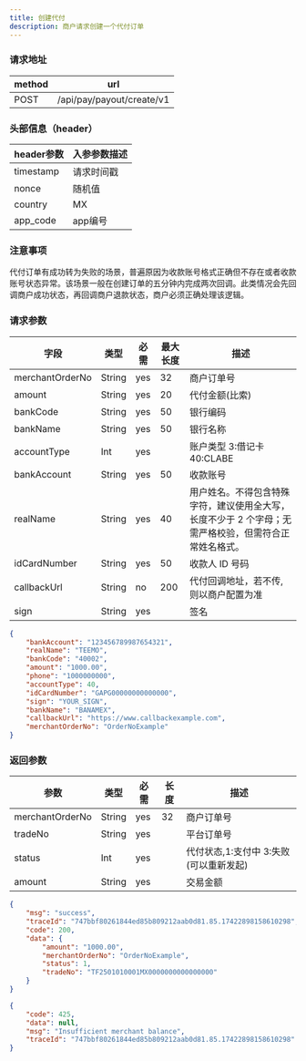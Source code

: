 ```yaml
---
title: 创建代付
description: 商户请求创建一个代付订单
---
```


### 请求地址

| method | url                       |
| ------ | ------------------------- |
| POST   | /api/pay/payout/create/v1 |

### 头部信息（header）

| header参数                  | 入参参数描述 |
|---------------------------|------|
| timestamp                 | 请求时间戳 |
| nonce                     | 随机值  |
| country                   | MX |
| app_code                  | app编号 |

### 注意事项
代付订单有成功转为失败的场景，普遍原因为收款账号格式正确但不存在或者收款账号状态异常。该场景一般在创建订单的五分钟内完成两次回调。此类情况会先回调商户成功状态，再回调商户退款状态，商户必须正确处理该逻辑。
### 请求参数

| 字段              | 类型   | 必需  | 最大长度 | 描述                                                   |
|-----------------| ------ |-----|------|------------------------------------------------------|
| merchantOrderNo | String | yes | 32   | 商户订单号                                                |
| amount          | String | yes | 20   | 代付金额(比索)                                             |
| bankCode        | String | yes | 50   | 银行编码                                                 |
| bankName        | String | yes | 50   | 银行名称                                                 |
| accountType     | Int    | yes |      | 账户类型 3:借记卡 40:CLABE                                  |
| bankAccount     | String | yes | 50   | 收款账号                                                 |
| realName        | String | yes | 40   | 用户姓名。不得包含特殊字符，建议使用全大写，长度不少于 2 个字母；无需严格校验，但需符合正常姓名格式。 |
| idCardNumber    | String | yes | 50   | 收款人 ID 号码                                            |
| callbackUrl     | String | no  | 200  | 代付回调地址，若不传, 则以商户配置为准                                 |
| sign            | String | yes |      | 签名                                                   |

```json title=请求示例
{
    "bankAccount": "123456789987654321",
    "realName": "TEEMO",
    "bankCode": "40002",
    "amount": "1000.00",
    "phone": "1000000000",
    "accountType": 40,
    "idCardNumber": "GAPG00000000000000",
    "sign": "YOUR_SIGN",
    "bankName": "BANAMEX",
    "callbackUrl": "https://www.callbackexample.com",
    "merchantOrderNo": "OrderNoExample"
}
```

### 返回参数

| 参数            | 类型   | 必需 | 长度 | 描述                          |
| --------------- | ------ | ---- | ---- | ----------------------------- |
| merchantOrderNo | String | yes  | 32   | 商户订单号                    |
| tradeNo         | String | yes  |      | 平台订单号                    |
| status          | Int | yes  |      | 代付状态,1:支付中 3:失败(可以重新发起) |
| amount          | String | yes  |      | 交易金额                      |

```json title=成功示例
{
    "msg": "success",
    "traceId": "747bbf80261844ed85b809212aab0d81.85.17422898158610298",
    "code": 200,
    "data": {
        "amount": "1000.00",
        "merchantOrderNo": "OrderNoExample",
        "status": 1,
        "tradeNo": "TF2501010001MX0000000000000000"
    }
}
```


```json title=失败示例
{
    "code": 425,
    "data": null,
    "msg": "Insufficient merchant balance",
    "traceId": "747bbf80261844ed85b809212aab0d81.85.17422898158610298"
}
```
